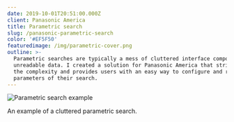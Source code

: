 ```yaml
---
date: 2019-10-01T20:51:00.000Z
client: Panasonic America
title: Parametric search
slug: /panasonic-parametric-search
color: '#EF5F50'
featuredimage: /img/parametric-cover.png
outline: >-
  Parametric searches are typically a mess of cluttered interface components and
  unreadable data. I created a solution for Panasonic America that strips away
  the complexity and provides users with an easy way to configure and refine the
  parameters of their search.
---
```

<div class="ImageWithCaption">

![Parametric search example](/img/screenshot-2019-10-25-at-09.34.59.png "Parametric search example")

<p>An example of a cluttered parametric search.</p>

</div>
